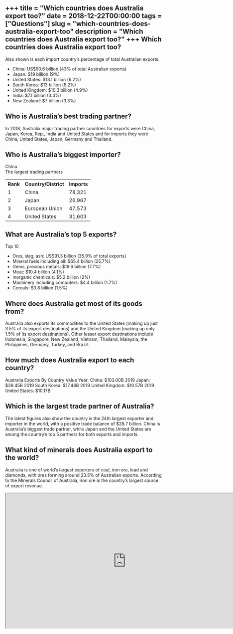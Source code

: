 +++
title = "Which countries does Australia export too?"
date = 2018-12-22T00:00:00
tags = ["Questions"]
slug = "which-countries-does-australia-export-too"
description = "Which countries does Australia export too?"
+++
Which countries does Australia export too?
------------------------------------------

Also shown is each import country’s percentage of total Australian exports.

- China: US$90.6 billion (43% of total Australian exports)
- Japan: $19 billion (9%)
- United States: $13.1 billion (6.2%)
- South Korea: $13 billion (6.2%)
- United Kingdom: $10.3 billion (4.9%)
- India: $7.1 billion (3.4%)
- New Zealand: $7 billion (3.3%)

Who is Australia’s best trading partner?
----------------------------------------

In 2018, Australia major trading partner countries for exports were China, Japan, Korea, Rep., India and United States and for imports they were China, United States, Japan, Germany and Thailand.

Who is Australia’s biggest importer?
------------------------------------

China  
The largest trading partners

<table><tr><th>Rank</th><th>Country/District</th><th>Imports</th></tr><tr><td>1</td><td>China</td><td>78,321</td></tr><tr><td>2</td><td>Japan</td><td>26,967</td></tr><tr><td>3</td><td>European Union</td><td>47,573</td></tr><tr><td>4</td><td>United States</td><td>31,603</td></tr></table>

What are Australia’s top 5 exports?
-----------------------------------

Top 10

- Ores, slag, ash: US$91.3 billion (35.9% of total exports)
- Mineral fuels including oil: $65.4 billion (25.7%)
- Gems, precious metals: $19.6 billion (7.7%)
- Meat: $10.4 billion (4.1%)
- Inorganic chemicals: $5.2 billion (2%)
- Machinery including computers: $4.4 billion (1.7%)
- Cereals: $3.8 billion (1.5%)

Where does Australia get most of its goods from?
------------------------------------------------

Australia also exports its commodities to the United States (making up just 3.5% of its export destinations) and the United Kingdom (making up only 1.5% of its export destinations). Other lesser export destinations include Indonesia, Singapore, New Zealand, Vietnam, Thailand, Malaysia, the Philippines, Germany, Turkey, and Brazil.

How much does Australia export to each country?
-----------------------------------------------

Australia Exports By Country Value Year; China: $103.00B 2019 Japan: $39.45B 2019 South Korea: $17.46B 2019 United Kingdom: $10.57B 2019 United States: $10.17B

Which is the largest trade partner of Australia?
------------------------------------------------

The latest figures also show the country is the 24th largest exporter and importer in the world, with a positive trade balance of $28.7 billion. China is Australia’s biggest trade partner, while Japan and the United States are among the country’s top 5 partners for both exports and imports.

What kind of minerals does Australia export to the world?
---------------------------------------------------------

Australia is one of world’s largest exporters of coal, iron ore, lead and diamonds, with ores forming around 23.5% of Australian exports. According to the Minerals Council of Australia, iron ore is the country’s largest source of export revenue.

<iframe allow="accelerometer; autoplay; clipboard-write; encrypted-media; gyroscope; picture-in-picture" allowfullscreen="" class="__youtube_prefs__  epyt-is-override  no-lazyload" data-no-lazy="1" data-origheight="433" data-origwidth="770" data-skipgform_ajax_framebjll="" height="433" id="_ytid_58929" loading="lazy" src="https://www.youtube.com/embed/OTkue8TSmYk?enablejsapi=1&autoplay=0&cc_load_policy=0&cc_lang_pref=&iv_load_policy=1&loop=0&modestbranding=0&rel=1&fs=1&playsinline=0&autohide=2&theme=dark&color=red&controls=1&" title="YouTube player" width="770"></iframe>